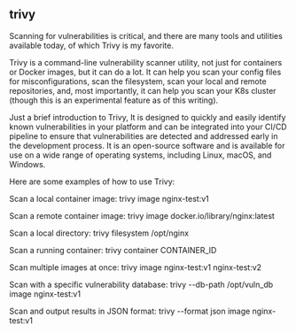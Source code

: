 ## trivy ##

Scanning for vulnerabilities is critical, and there are many tools and utilities available today, of which Trivy is my favorite.

Trivy is a command-line vulnerability scanner utility, not just for containers or Docker images, but it can do a lot. It can help you scan your config files for misconfigurations, scan the filesystem, scan your local and remote repositories, and, most importantly, it can help you scan your K8s cluster (though this is an experimental feature as of this writing).

Just a brief introduction to Trivy, It is designed to quickly and easily identify known vulnerabilities in your platform and can be integrated into your CI/CD pipeline to ensure that vulnerabilities are detected and addressed early in the development process. It is an open-source software and is available for use on a wide range of operating systems, including Linux, macOS, and Windows.


Here are some examples of how to use Trivy:

Scan a local container image:
trivy image nginx-test:v1

Scan a remote container image:
trivy image docker.io/library/nginx:latest

Scan a local directory:
trivy filesystem /opt/nginx

Scan a running container:
trivy container CONTAINER_ID

Scan multiple images at once:
trivy image nginx-test:v1 nginx-test:v2

Scan with a specific vulnerability database:
trivy --db-path /opt/vuln_db image nginx-test:v1

Scan and output results in JSON format:
trivy --format json image nginx-test:v1
